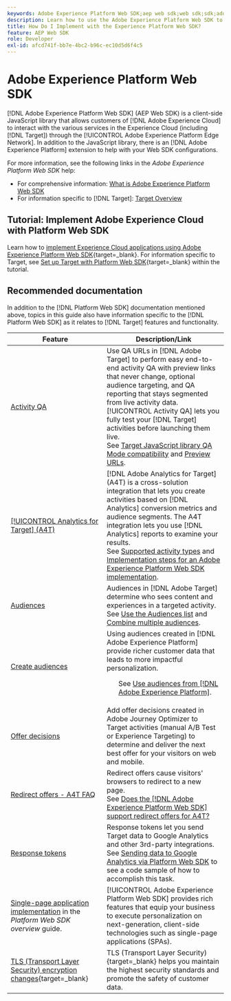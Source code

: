 ```yaml
---
keywords: Adobe Experience Platform Web SDK;aep web sdk;web sdk;sdk;adobe experience cloud;platform edge network;adobe experience platform edge network;edge network;aep edge network
description: Learn how to use the Adobe Experience Platform Web SDK to interact with the various services in the Adobe Experience Cloud through the AEP Edge Network.
title: How Do I Implement with the Experience Platform Web SDK?
feature: AEP Web SDK
role: Developer
exl-id: afcd741f-bb7e-4bc2-b96c-ec10d5d6f4c5
---
```

# Adobe Experience Platform Web SDK

[!DNL Adobe Experience Platform Web SDK] (AEP Web SDK) is a client-side JavaScript library that allows customers of [!DNL Adobe Experience Cloud] to interact with the various services in the Experience Cloud (including [!DNL Target]) through the [!UICONTROL Adobe Experience Platform Edge Network]. In addition to the JavaScript library, there is an [!DNL Adobe Experience Platform] extension to help with your Web SDK configurations.

For more information, see the following links in the *Adobe Experience Platform Web SDK* help:

* For comprehensive information: [What is Adobe Experience Platform Web SDK](https://experienceleague.adobe.com/docs/experience-platform/edge/home.html)
* For information specific to [!DNL Target]: [Target Overview](https://experienceleague.adobe.com/docs/experience-platform/edge/personalization/adobe-target/target-overview.html)

## Tutorial: Implement Adobe Experience Cloud with Platform Web SDK

Learn how to [implement Experience Cloud applications using Adobe Experience Platform Web SDK](https://experienceleague.adobe.com/docs/platform-learn/implement-web-sdk/overview.html){target=_blank}. For information specific to Target, see [Set up Target with Platform Web SDK](https://experienceleague.adobe.com/docs/platform-learn/implement-web-sdk/applications-setup/setup-target.html){target=_blank} within the tutorial.

## Recommended documentation

In addition to the [!DNL Platform Web SDK] documentation mentioned above, topics in this guide also have information specific to the [!DNL Platform Web SDK] as it relates to [!DNL Target] features and functionality.

|Feature|Description/Link|
| --- | --- |
|[Activity QA](/help/main/c-activities/c-activity-qa/activity-qa.md)|Use QA URLs in [!DNL Adobe Target] to perform easy end-to-end activity QA with preview links that never change, optional audience targeting, and QA reporting that stays segmented from live activity data. [!UICONTROL Activity QA] lets you fully test your [!DNL Target] activities before launching them live.<br>See [Target JavaScript library QA Mode compatibility](/help/main/c-activities/c-activity-qa/activity-qa.md#compatibility) and [Preview URLs](/help/main/c-activities/c-activity-qa/activity-qa.md#preview).|
|[[!UICONTROL Analytics for Target] (A4T)](/help/main/c-integrating-target-with-mac/a4t/a4t.md)|[!DNL Adobe Analytics for Target] (A4T) is a cross-solution integration that lets you create activities based on [!DNL Analytics] conversion metrics and audience segments. The A4T integration lets you use [!DNL Analytics] reports to examine your results.<br>See [Supported activity types](/help/main/c-integrating-target-with-mac/a4t/a4t.md#section_F487896214BF4803AF78C552EF1669AA) and [Implementation steps for an Adobe Experience Platform Web SDK implementation](/help/main/c-integrating-target-with-mac/a4t/a4timplementation.md#platform).|
|[Audiences](/help/main/c-target/target.md)|Audiences in [!DNL Adobe Target] determine who sees content and experiences in a targeted activity.<br>See [Use the Audiences list](/help/main/c-target/c-audiences/audiences.md#use-list) and [Combine multiple audiences](/help/main/c-target/combining-multiple-audiences.md).|
|[Create audiences](/help/main/c-target/c-audiences/audiences.md)|Using audiences created in [!DNL Adobe Experience Platform] provide richer customer data that leads to more impactful personalization.<ul>See [Use audiences from [!DNL Adobe Experience Platform]](/help/main/c-target/c-audiences/audiences.md#aep).|
|[Offer decisions](/help/main/c-integrating-target-with-mac/ajo/offer-decision.md)|Add offer decisions created in Adobe Journey Optimizer to Target activities (manual A/B Test or Experience Targeting) to determine and deliver the next best offer for your visitors on web and mobile.|
|[Redirect offers - A4T FAQ](/help/main/c-integrating-target-with-mac/a4t/r-a4t-faq/a4t-faq-redirect-offers.md)|Redirect offers cause visitors' browsers to redirect to a new page.<br>See [Does the [!DNL Adobe Experience Platform Web SDK] support redirect offers for A4T?](/help/main/c-integrating-target-with-mac/a4t/r-a4t-faq/a4t-faq-redirect-offers.md#platform)|
|[Response tokens](/help/main/administrating-target/response-tokens.md)|Response tokens let you send Target data to Google Analytics and other 3rd-party integrations.<br>See [Sending data to Google Analytics via Platform Web SDK](/help/main/administrating-target/response-tokens.md#platform-web-sdk) to see a code sample of how to accomplish this task.|
|[Single-page application implementation](https://experienceleague.adobe.com/docs/experience-platform/edge/personalization/adobe-target/spa-implementation.html?lang=en) in the *Platform Web SDK overview* guide. |[!UICONTROL Adobe Experience Platform Web SDK] provides rich features that equip your business to execute personalization on next-generation, client-side technologies such as single-page applications (SPAs).|
|[TLS (Transport Layer Security) encryption changes](https://developer.adobe.com/target/before-implement/tls-transport-layer-security-encryption/){target=_blank}|TLS (Transport Layer Security){target=_blank} helps you maintain the highest security standards and promote the safety of customer data.|
